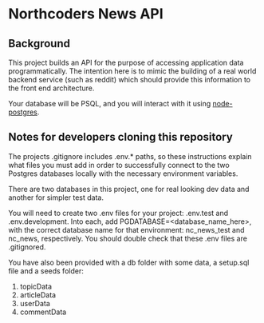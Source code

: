# Northcoders News API

## Background

This project builds an API for the purpose of accessing application data programmatically. The intention here is to mimic the building of a real world backend service (such as reddit) which should provide this information to the front end architecture.

Your database will be PSQL, and you will interact with it using [node-postgres](https://node-postgres.com/).

## Notes for developers cloning this repository

The projects .gitignore includes .env.\* paths, so these instructions explain what files you must add in order to successfully connect to the two Postgres databases locally with the necessary environment variables.

There are two databases in this project, one for real looking dev data and another for simpler test data.

You will need to create two .env files for your project: .env.test and .env.development. Into each, add PGDATABASE=<database_name_here>, with the correct database name for that environment: nc_news_test and nc_news, respectively. You should double check that these .env files are .gitignored.

You have also been provided with a db folder with some data, a setup.sql file and a seeds folder:

1. topicData
2. articleData
3. userData
4. commentData
